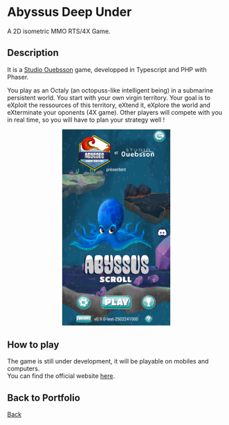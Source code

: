 # Abyssus Deep Under

A 2D isometric MMO RTS/4X Game.

## Description

It is a [Studio Ouebsson](https://studio.ouebsson.fr/) game, developped in Typescript and PHP with Phaser.

You play as an Octaly (an octopuss-like intelligent being) in a submarine persistent world. You start with your own virgin  territory. Your goal is to eXploit the ressources of this territory, eXtend it, eXplore the world and eXterminate your oponents (4X game). Other players will compete with you in real time, so you will have to plan your strategy well !

<center>
    <img src="./assets/img/AbyssusScroll.jpg" alt="Abyssus Scroll" width="250"/>
</center>


## How to play

The game is still under development, it will be playable on mobiles and computers.  
You can find the official website [here](https://www.abyssus-deep-under.com).

## Back to Portfolio

[Back](https://wickiriama.github.io)
